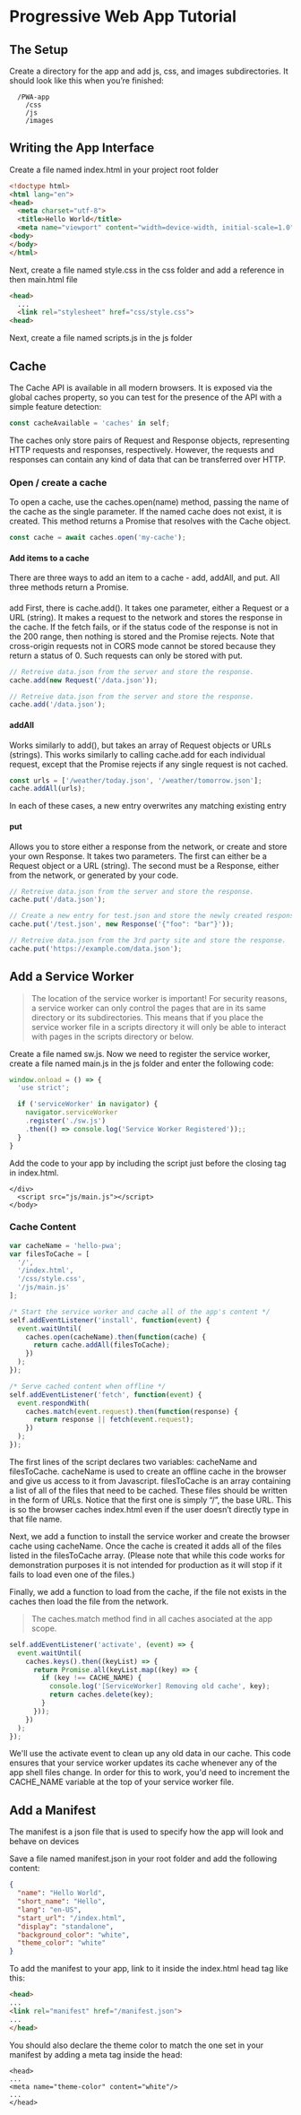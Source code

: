 # Progressive Web App Tutorial

## The Setup
Create a directory for the app and add js, css, and images subdirectories. It should look like this when you’re finished:

```
  /PWA-app
    /css
    /js
    /images
```

## Writing the App Interface

Create a file named index.html in your project root folder
```html
<!doctype html>
<html lang="en">
<head>
  <meta charset="utf-8">
  <title>Hello World</title>
  <meta name="viewport" content="width=device-width, initial-scale=1.0">
<body>
</body>
</html>
```

Next, create a file named style.css in the css folder and add a reference in then main.html file
```html
<head>
  ...
  <link rel="stylesheet" href="css/style.css">
<head>
```

Next, create a file named scripts.js in the js folder

## Cache

The Cache API is available in all modern browsers. It is exposed via the global caches property, so you can test for the presence of the API with a simple feature detection:

```javascript
const cacheAvailable = 'caches' in self;
```

The caches only store pairs of Request and Response objects, representing HTTP requests and responses, respectively. However, the requests and responses can contain any kind of data that can be transferred over HTTP.

### Open / create a cache

To open a cache, use the caches.open(name) method, passing the name of the cache as the single parameter. If the named cache does not exist, it is created. This method returns a Promise that resolves with the Cache object.

```javascript
const cache = await caches.open('my-cache');
```

#### Add items to a cache

There are three ways to add an item to a cache - add, addAll, and put. All three methods return a Promise.

####
add
First, there is cache.add(). It takes one parameter, either a Request or a URL (string). It makes a request to the network and stores the response in the cache. If the fetch fails, or if the status code of the response is not in the 200 range, then nothing is stored and the Promise rejects. Note that cross-origin requests not in CORS mode cannot be stored because they return a status of 0. Such requests can only be stored with put.

```javascript
// Retreive data.json from the server and store the response.
cache.add(new Request('/data.json'));

// Retreive data.json from the server and store the response.
cache.add('/data.json');
```

#### addAll

Works similarly to add(), but takes an array of Request objects or URLs (strings). This works similarly to calling cache.add for each individual request, except that the Promise rejects if any single request is not cached.

```javascript
const urls = ['/weather/today.json', '/weather/tomorrow.json'];
cache.addAll(urls);
```
In each of these cases, a new entry overwrites any matching existing entry

#### put

Allows you to store either a response from the network, or create and store your own Response. It takes two parameters. The first can either be a Request object or a URL (string). The second must be a Response, either from the network, or generated by your code.

```javascript
// Retreive data.json from the server and store the response.
cache.put('/data.json');

// Create a new entry for test.json and store the newly created response.
cache.put('/test.json', new Response('{"foo": "bar"}'));

// Retreive data.json from the 3rd party site and store the response.
cache.put('https://example.com/data.json');
```

## Add a Service Worker

> The location of the service worker is important! For security reasons, a service worker can only control the pages that are in its same directory or its subdirectories. This means that if you place the service worker file in a scripts directory it will only be able to interact with pages in the scripts directory or below.

Create a file named sw.js. Now we need to register the service worker, create a file named main.js in the js folder and enter the following code:

```js
window.onload = () => {
  'use strict';

  if ('serviceWorker' in navigator) {
    navigator.serviceWorker
    .register('./sw.js')
    .then(() => console.log('Service Worker Registered'));;
  }
}
```

Add the code to your app by including the script just before the closing </body> tag in index.html.

```
</div>
  <script src="js/main.js"></script>
</body>
```

### Cache Content

```js
var cacheName = 'hello-pwa';
var filesToCache = [
  '/',
  '/index.html',
  '/css/style.css',
  '/js/main.js'
];

/* Start the service worker and cache all of the app's content */
self.addEventListener('install', function(event) {
  event.waitUntil(
    caches.open(cacheName).then(function(cache) {
      return cache.addAll(filesToCache);
    })
  );
});

/* Serve cached content when offline */
self.addEventListener('fetch', function(event) {
  event.respondWith(
    caches.match(event.request).then(function(response) {
      return response || fetch(event.request);
    })
  );
});
```

The first lines of the script declares two variables: cacheName and filesToCache. cacheName is used to create an offline cache in the browser and give us access to it from Javascript. filesToCache is an array containing a list of all of the files that need to be cached. These files should be written in the form of URLs. Notice that the first one is simply “/”, the base URL. This is so the browser caches index.html even if the user doesn’t directly type in that file name.

Next, we add a function to install the service worker and create the browser cache using cacheName. Once the cache is created it adds all of the files listed in the filesToCache array. (Please note that while this code works for demonstration purposes it is not intended for production as it will stop if it fails to load even one of the files.)

Finally, we add a function to load from the cache, if the file not exists in the caches then load the file from the network.

> The caches.match method find in all caches asociated at the app scope.

```js
self.addEventListener('activate', (event) => {
  event.waitUntil(
    caches.keys().then((keyList) => {
      return Promise.all(keyList.map((key) => {
        if (key !== CACHE_NAME) {
          console.log('[ServiceWorker] Removing old cache', key);
          return caches.delete(key);
        }
      }));
    })
  );
});
```

We'll use the activate event to clean up any old data in our cache. This code ensures that your service worker updates its cache whenever any of the app shell files change. In order for this to work, you'd need to increment the CACHE_NAME variable at the top of your service worker file.

## Add a Manifest

The manifest is a json file that is used to specify how the app will look and behave on devices

Save a file named manifest.json in your root folder and add the following content:

```json
{
  "name": "Hello World",
  "short_name": "Hello",
  "lang": "en-US",
  "start_url": "/index.html",
  "display": "standalone",
  "background_color": "white",
  "theme_color": "white"
}
```

To add the manifest to your app, link to it inside the index.html head tag like this:
```html
<head>
...
<link rel="manifest" href="/manifest.json">
...
</head>
```

You should also declare the theme color to match the one set in your manifest by adding a meta tag inside the head:
```
<head>
...
<meta name="theme-color" content="white"/>
...
</head>
```
